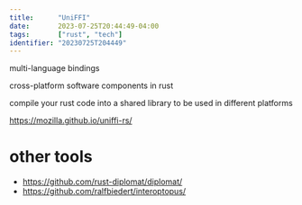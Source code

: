 ```yaml
---
title:      "UniFFI"
date:       2023-07-25T20:44:49-04:00
tags:       ["rust", "tech"]
identifier: "20230725T204449"
---
```


multi-language bindings

cross-platform software components in rust

compile your rust code into a shared library to be used in different platforms

<https://mozilla.github.io/uniffi-rs/>

# other tools
- <https://github.com/rust-diplomat/diplomat/>
- <https://github.com/ralfbiedert/interoptopus/>
